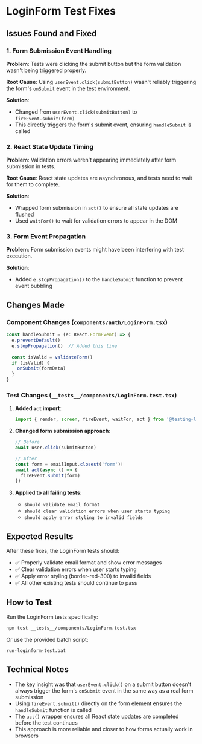 # LoginForm Test Fixes

## Issues Found and Fixed

### 1. Form Submission Event Handling
**Problem**: Tests were clicking the submit button but the form validation wasn't being triggered properly.

**Root Cause**: Using `userEvent.click(submitButton)` wasn't reliably triggering the form's `onSubmit` event in the test environment.

**Solution**: 
- Changed from `userEvent.click(submitButton)` to `fireEvent.submit(form)`
- This directly triggers the form's submit event, ensuring `handleSubmit` is called

### 2. React State Update Timing
**Problem**: Validation errors weren't appearing immediately after form submission in tests.

**Root Cause**: React state updates are asynchronous, and tests need to wait for them to complete.

**Solution**:
- Wrapped form submission in `act()` to ensure all state updates are flushed
- Used `waitFor()` to wait for validation errors to appear in the DOM

### 3. Form Event Propagation
**Problem**: Form submission events might have been interfering with test execution.

**Solution**:
- Added `e.stopPropagation()` to the `handleSubmit` function to prevent event bubbling

## Changes Made

### Component Changes (`components/auth/LoginForm.tsx`)
```typescript
const handleSubmit = (e: React.FormEvent) => {
  e.preventDefault()
  e.stopPropagation()  // Added this line
  
  const isValid = validateForm()
  if (isValid) {
    onSubmit(formData)
  }
}
```

### Test Changes (`__tests__/components/LoginForm.test.tsx`)
1. **Added `act` import**:
   ```typescript
   import { render, screen, fireEvent, waitFor, act } from '@testing-library/react'
   ```

2. **Changed form submission approach**:
   ```typescript
   // Before
   await user.click(submitButton)
   
   // After
   const form = emailInput.closest('form')!
   await act(async () => {
     fireEvent.submit(form)
   })
   ```

3. **Applied to all failing tests**:
   - `should validate email format`
   - `should clear validation errors when user starts typing`
   - `should apply error styling to invalid fields`

## Expected Results

After these fixes, the LoginForm tests should:
- ✅ Properly validate email format and show error messages
- ✅ Clear validation errors when user starts typing
- ✅ Apply error styling (border-red-300) to invalid fields
- ✅ All other existing tests should continue to pass

## How to Test

Run the LoginForm tests specifically:
```bash
npm test __tests__/components/LoginForm.test.tsx
```

Or use the provided batch script:
```bash
run-loginform-test.bat
```

## Technical Notes

- The key insight was that `userEvent.click()` on a submit button doesn't always trigger the form's `onSubmit` event in the same way as a real form submission
- Using `fireEvent.submit()` directly on the form element ensures the `handleSubmit` function is called
- The `act()` wrapper ensures all React state updates are completed before the test continues
- This approach is more reliable and closer to how forms actually work in browsers